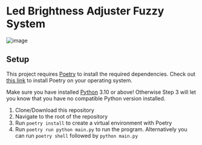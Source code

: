 # Led Brightness Adjuster Fuzzy System
![image](https://user-images.githubusercontent.com/67861784/177036978-90cb8dc3-deb9-44a1-a46f-6c8bd1abff47.png)


## Setup
This project requires [Poetry](https://python-poetry.org/) to install the required dependencies.
Check out [this link](https://python-poetry.org/docs/) to install Poetry on your operating system.

Make sure you have installed [Python](https://www.python.org/downloads/) 3.10 or above! Otherwise Step 3 will let you know that you have no compatible Python version installed.

1. Clone/Download this repository 
2. Navigate to the root of the repository
3. Run ```poetry install``` to create a virtual environment with Poetry
4. Run ```poetry run python main.py``` to run the program. Alternatively you can run ```poetry shell``` followed by ```python main.py```
